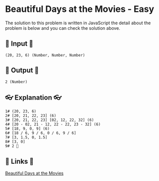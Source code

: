# Beautiful Days at the Movies - Easy

The solution to this problem is written in JavaScript the detail about the problem is below and you can check the solution above.

## 🥚 Input 🥚

```
(20, 23, 6) (Number, Number, Number)
```

## 🐣 Output 🐣

```
2 (Number)
```

## 👓 Explanation 👓

```
1# (20, 23, 6)
2# [20, 21, 22, 23] (6)
3# [20, 21, 22, 23] [02, 12, 22, 32] (6)
4# [20 - 02, 21 - 12, 22 - 22, 23 - 32] (6)
5# [18, 9, 0, 9] (6)
6# [18 / 6, 9 / 6, 0 / 6, 9 / 6]
7# [3, 1.5, 0, 1.5]
8# [3, 0]
9# 2 🎉
```

## 🔗 Links 🔗

[Beautiful Days at the Movies](https://www.hackerrank.com/challenges/beautiful-days-at-the-movies/problem)

